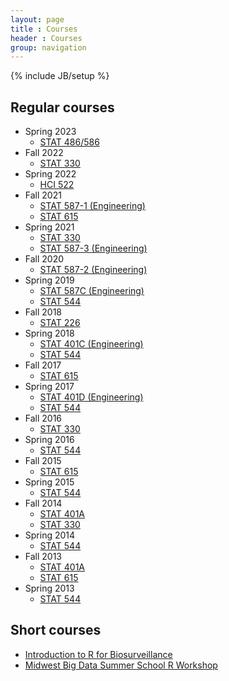 ```yaml
---
layout: page
title : Courses
header : Courses
group: navigation
---
```

{% include JB/setup %}

## Regular courses

- Spring 2023
  - [STAT 486/586](stat486)
- Fall 2022
  - [STAT 330](stat330)
- Spring 2022
  - [HCI 522](hci522)
- Fall 2021
  - [STAT 587-1 (Engineering)](stat587Eng)
  - [STAT 615](stat615)
- Spring 2021
  - [STAT 330](stat330)
  - [STAT 587-3 (Engineering)](stat587Eng)
- Fall 2020
  - [STAT 587-2 (Engineering)](stat587Eng)
- Spring 2019
  - [STAT 587C (Engineering)](stat587Eng)
  - [STAT 544](stat544)
- Fall 2018
  - [STAT 226](stat226)
- Spring 2018
  - [STAT 401C (Engineering)](stat401Eng)
  - [STAT 544](stat544)
- Fall 2017
  - [STAT 615](stat615)
- Spring 2017
  - [STAT 401D (Engineering)](stat401Eng)
  - [STAT 544](stat544)
- Fall 2016
  - [STAT 330](stat330)
- Spring 2016
  - [STAT 544](stat544)
- Fall 2015
  - [STAT 615](stat615)
- Spring 2015
  - [STAT 544](stat544)
- Fall 2014
  - [STAT 401A](stat401A)
  - [STAT 330](stat330)
- Spring 2014
  - [STAT 544](stat544)
- Fall 2013
  - [STAT 401A](stat401A)
  - [STAT 615](stat615)
- Spring 2013
  - [STAT 544](stat544)


## Short courses

- [Introduction to R for Biosurveillance](ISDSWorkshop/workshop.html)
- [Midwest Big Data Summer School R Workshop](MWBDSSworkshop/outline.html)

